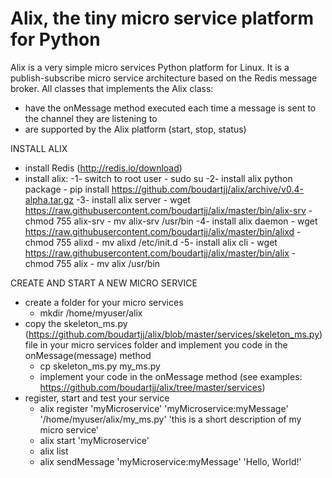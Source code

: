 # Alix, the tiny micro service platform for Python
Alix is a very simple micro services Python platform for Linux. It is a publish-subscribe micro service architecture based on the Redis message broker.
All classes that implements the Alix class:
- have the onMessage method executed each time a message is sent to the channel they are listening to
- are supported by the Alix platform (start, stop, status)

INSTALL ALIX
- install Redis (http://redis.io/download)
- install alix:
    -1- switch to root user
        - sudo su
    -2- install alix python package
        - pip install https://github.com/boudartjj/alix/archive/v0.4-alpha.tar.gz
    -3- install alix server
        - wget https://raw.githubusercontent.com/boudartjj/alix/master/bin/alix-srv
        - chmod 755 alix-srv
        - mv alix-srv /usr/bin
    -4- install alix daemon
        - wget https://raw.githubusercontent.com/boudartjj/alix/master/bin/alixd
        - chmod 755 alixd
        - mv alixd /etc/init.d
    -5- install alix cli
        - wget https://raw.githubusercontent.com/boudartjj/alix/master/bin/alix
        - chmod 755 alix
        - mv alix /usr/bin

CREATE AND START A NEW MICRO SERVICE
- create a folder for your micro services
    - mkdir /home/myuser/alix
- copy the skeleton_ms.py (https://github.com/boudartjj/alix/blob/master/services/skeleton_ms.py) file in your micro services folder and implement you code in the onMessage(message) method
    - cp skeleton_ms.py my_ms.py
    - implement your code in the onMessage method (see examples: https://github.com/boudartjj/alix/tree/master/services)
- register, start and test your service
    - alix register 'myMicroservice' 'myMicroservice:myMessage' '/home/myuser/alix/my_ms.py' 'this is a short description of my micro service'
    - alix start 'myMicroservice'
    - alix list
    - alix sendMessage 'myMicroservice:myMessage' 'Hello, World!'
